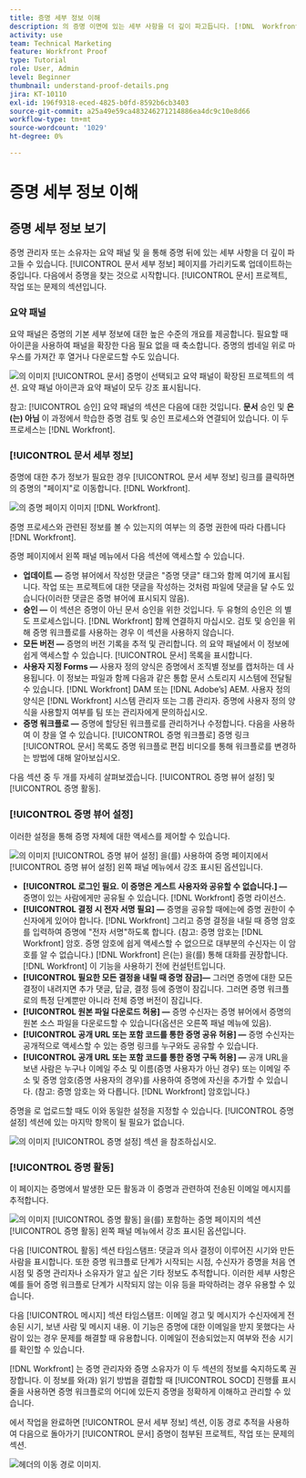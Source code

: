 ```yaml
---
title: 증명 세부 정보 이해
description: 의 증명 이면에 있는 세부 사항을 더 깊이 파고듭니다. [!DNL  Workfront] 요약 패널 및 [!UICONTROL 문서 세부 정보] 페이지를 가리키도록 업데이트하는 중입니다.
activity: use
team: Technical Marketing
feature: Workfront Proof
type: Tutorial
role: User, Admin
level: Beginner
thumbnail: understand-proof-details.png
jira: KT-10110
exl-id: 196f9318-eced-4825-b0fd-8592b6cb3403
source-git-commit: a25a49e59ca483246271214886ea4dc9c10e8d66
workflow-type: tm+mt
source-wordcount: '1029'
ht-degree: 0%

---
```


# 증명 세부 정보 이해

## 증명 세부 정보 보기

증명 관리자 또는 소유자는 요약 패널 및 을 통해 증명 뒤에 있는 세부 사항을 더 깊이 파고들 수 있습니다. [!UICONTROL 문서 세부 정보] 페이지를 가리키도록 업데이트하는 중입니다. 다음에서 증명을 찾는 것으로 시작합니다. [!UICONTROL 문서] 프로젝트, 작업 또는 문제의 섹션입니다.

### 요약 패널

요약 패널은 증명의 기본 세부 정보에 대한 높은 수준의 개요를 제공합니다. 필요할 때 아이콘을 사용하여 패널을 확장한 다음 필요 없을 때 축소합니다. 증명의 썸네일 위로 마우스를 가져간 후 열거나 다운로드할 수도 있습니다.

![의 이미지 [!UICONTROL 문서] 증명이 선택되고 요약 패널이 확장된 프로젝트의 섹션. 요약 패널 아이콘과 요약 패널이 모두 강조 표시됩니다.](assets/document-summary.png)

참고: [!UICONTROL 승인] 요약 패널의 섹션은 다음에 대한 것입니다. **문서** 승인 및 **은(는) 아님** 이 과정에서 학습한 증명 검토 및 승인 프로세스와 연결되어 있습니다. 이 두 프로세스는 [!DNL Workfront].

### [!UICONTROL 문서 세부 정보]

증명에 대한 추가 정보가 필요한 경우 [!UICONTROL 문서 세부 정보] 링크를 클릭하면 의 증명의 &quot;페이지&quot;로 이동합니다. [!DNL Workfront].

![의 증명 페이지 이미지 [!DNL  Workfront].](assets/document-details.png)

증명 프로세스와 관련된 정보를 볼 수 있는지의 여부는 의 증명 권한에 따라 다릅니다 [!DNL Workfront].

증명 페이지에서 왼쪽 패널 메뉴에서 다음 섹션에 액세스할 수 있습니다.

* **업데이트 —** 증명 뷰어에서 작성한 댓글은 &quot;증명 댓글&quot; 태그와 함께 여기에 표시됩니다. 작업 또는 프로젝트에 대한 댓글을 작성하는 것처럼 파일에 댓글을 달 수도 있습니다(이러한 댓글은 증명 뷰어에 표시되지 않음).
* **승인 —** 이 섹션은 증명이 아닌 문서 승인을 위한 것입니다. 두 유형의 승인은 의 별도 프로세스입니다. [!DNL Workfront] 함께 연결하지 마십시오. 검토 및 승인을 위해 증명 워크플로를 사용하는 경우 이 섹션을 사용하지 않습니다.
* **모든 버전 —** 증명의 버전 기록을 추적 및 관리합니다. 의 요약 패널에서 이 정보에 쉽게 액세스할 수 있습니다. [!UICONTROL 문서] 목록을 표시합니다.
* **사용자 지정 Forms —** 사용자 정의 양식은 증명에서 조직별 정보를 캡처하는 데 사용됩니다. 이 정보는 파일과 함께 다음과 같은 통합 문서 스토리지 시스템에 전달될 수 있습니다. [!DNL Workfront] DAM 또는 [!DNL Adobe’s] AEM. 사용자 정의 양식은 [!DNL Workfront] 시스템 관리자 또는 그룹 관리자. 증명에 사용자 정의 양식을 사용할지 여부를 팀 또는 관리자에게 문의하십시오.
* **증명 워크플로 —** 증명에 할당된 워크플로를 관리하거나 수정합니다. 다음을 사용하여 이 창을 열 수 있습니다. [!UICONTROL 증명 워크플로] 증명 링크 [!UICONTROL 문서] 목록도 증명 워크플로 편집 비디오를 통해 워크플로를 변경하는 방법에 대해 알아보십시오.

다음 섹션 중 두 개를 자세히 살펴보겠습니다. [!UICONTROL 증명 뷰어 설정] 및 [!UICONTROL 증명 활동].

### [!UICONTROL 증명 뷰어 설정]

이러한 설정을 통해 증명 자체에 대한 액세스를 제어할 수 있습니다.

![의 이미지 [!UICONTROL 증명 뷰어 설정] 을(를) 사용하여 증명 페이지에서 [!UICONTROL 증명 뷰어 설정] 왼쪽 패널 메뉴에서 강조 표시된 옵션입니다.](assets/proofing-settings-on-details-page.png)

* **[!UICONTROL 로그인 필요. 이 증명은 게스트 사용자와 공유할 수 없습니다.] —** 증명이 있는 사람에게만 공유될 수 있습니다. [!DNL Workfront] 증명 라이선스.
* **[!UICONTROL 결정 시 전자 서명 필요] —** 증명을 공유할 때에는에 증명 권한이 수신자에게 있어야 합니다. [!DNL Workfront] 그리고 증명 결정을 내릴 때 증명 암호를 입력하여 증명에 &quot;전자 서명&quot;하도록 합니다. (참고: 증명 암호는 [!DNL Workfront] 암호. 증명 암호에 쉽게 액세스할 수 없으므로 대부분의 수신자는 이 암호를 알 수 없습니다.) [!DNL Workfront] 은(는) 을(를) 통해 대화를 권장합니다. [!DNL Workfront] 이 기능을 사용하기 전에 컨설턴트입니다.
* **[!UICONTROL 필요한 모든 결정을 내릴 때 증명 잠금]—** 그러면 증명에 대한 모든 결정이 내려지면 추가 댓글, 답글, 결정 등에 증명이 잠깁니다. 그러면 증명 워크플로의 특정 단계뿐만 아니라 전체 증명 버전이 잠깁니다.
* **[!UICONTROL 원본 파일 다운로드 허용] —** 증명 수신자는 증명 뷰어에서 증명의 원본 소스 파일을 다운로드할 수 있습니다(옵션은 오른쪽 패널 메뉴에 있음).
* **[!UICONTROL 공개 URL 또는 포함 코드를 통한 증명 공유 허용] —** 증명 수신자는 공개적으로 액세스할 수 있는 증명 링크를 누구와도 공유할 수 있습니다.
* **[!UICONTROL 공개 URL 또는 포함 코드를 통한 증명 구독 허용] —** 공개 URL을 보낸 사람은 누구나 이메일 주소 및 이름(증명 사용자가 아닌 경우) 또는 이메일 주소 및 증명 암호(증명 사용자의 경우)를 사용하여 증명에 자신을 추가할 수 있습니다. (참고: 증명 암호는 와 다릅니다. [!DNL Workfront] 암호입니다.)

증명을 로 업로드할 때도 이와 동일한 설정을 지정할 수 있습니다. [!UICONTROL 증명 설정] 섹션에 있는 마지막 항목이 될 필요가 없습니다.

![의 이미지 [!UICONTROL 증명 설정] 섹션 을 참조하십시오.](assets/proof-settings-on-upload-page.png)

### [!UICONTROL 증명 활동]

이 페이지는 증명에서 발생한 모든 활동과 이 증명과 관련하여 전송된 이메일 메시지를 추적합니다.

![의 이미지 [!UICONTROL 증명 활동] 을(를) 포함하는 증명 페이지의 섹션 [!UICONTROL 증명 활동] 왼쪽 패널 메뉴에서 강조 표시된 옵션입니다.](assets/proofing-activity-in-details.png)

다음 [!UICONTROL 활동] 섹션 타임스탬프: 댓글과 의사 결정이 이루어진 시기와 만든 사람을 표시합니다. 또한 증명 워크플로 단계가 시작되는 시점, 수신자가 증명을 처음 연 시점 및 증명 관리자나 소유자가 알고 싶은 기타 정보도 추적합니다. 이러한 세부 사항은 예를 들어 증명 워크플로 단계가 시작되지 않는 이유 등을 파악하려는 경우 유용할 수 있습니다.

다음 [!UICONTROL 메시지] 섹션 타임스탬프: 이메일 경고 및 메시지가 수신자에게 전송된 시기, 보낸 사람 및 메시지 내용. 이 기능은 증명에 대한 이메일을 받지 못했다는 사람이 있는 경우 문제를 해결할 때 유용합니다. 이메일이 전송되었는지 여부와 전송 시기를 확인할 수 있습니다.

[!DNL Workfront] 는 증명 관리자와 증명 소유자가 이 두 섹션의 정보를 숙지하도록 권장합니다. 이 정보를 와(과) 읽기 방법을 결합할 때 [!UICONTROL SOCD] 진행률 표시줄을 사용하면 증명 워크플로의 어디에 있든지 증명을 정확하게 이해하고 관리할 수 있습니다.

에서 작업을 완료하면 [!UICONTROL 문서 세부 정보] 섹션, 이동 경로 추적을 사용하여 다음으로 돌아가기 [!UICONTROL 문서] 증명이 첨부된 프로젝트, 작업 또는 문제의 섹션.

![헤더의 이동 경로 이미지.](assets/proof-breadcrumb.png)

<!--
#### Learn more
* [!UICONTROL Document details] overview
* Add a custom form to a document
* Request document approvals
* Summary for documents overview
* View activity on a proof within [!DNL Workfront]
-->
